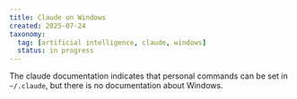 ```yaml
---
title: Claude on Windows
created: 2025-07-24
taxonomy:
  tag: [artificial intelligence, claude, windows]
  status: in progress
---
```


The claude documentation indicates that personal commands can be set in `~/.claude`, but there is no documentation about Windows.
